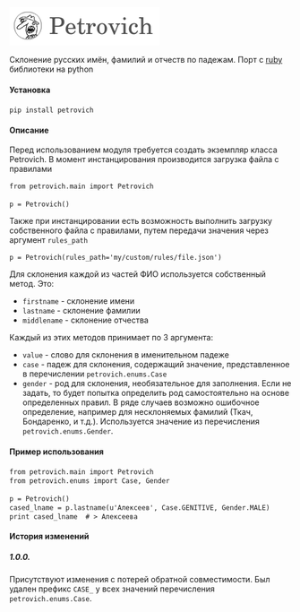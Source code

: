 ![Petrovich](petrovich.png)

Склонение русских имён, фамилий и отчеств по падежам.
Порт с [ruby](https://github.com/petrovich/petrovich-ruby) библиотеки на python


#### Установка
`pip install petrovich`


#### Описание

Перед использованием модуля требуется создать экземпляр класса Petrovich.
В момент инстанцирования производится загрузка файла с правилами

    from petrovich.main import Petrovich
    
    p = Petrovich()
    
Также при инстанцировании есть возможность выполнить загрузку собственного файла с правилами, путем передачи значения через аргумент `rules_path`

    p = Petrovich(rules_path='my/custom/rules/file.json')

Для склонения каждой из частей ФИО используется собственный метод. Это:

- `firstname`   - склонение имени
- `lastname`    - склонение фамилии
- `middlename`  - склонение отчества

Каждый из этих методов принимает по 3 аргумента:

- `value` - слово для склонения в именительном падеже
- `case` - падеж для склонения, содержащий значение, представленное в перечислении `petrovich.enums.Case`
- `gender` - род для склонения, необязательное для заполнения. Если не задать, то будет попытка определить род самостоятельно на основе определенных правил. В ряде случаев возможно ошибочное определение, например для несклоняемых фамилий (Ткач, Бондаренко, и т.д.). Используется значение из перечисления `petrovich.enums.Gender`.


#### Пример использования

    from petrovich.main import Petrovich
    from petrovich.enums import Case, Gender
    
    p = Petrovich()
    cased_lname = p.lastname(u'Алексеев', Case.GENITIVE, Gender.MALE)
    print cased_lname  # > Алексеева
    
    
#### История изменений
##### 1.0.0. 
Присутствуют изменения с потерей обратной совместимости. 
Был удален префикс `CASE_` у всех значений перечисления `petrovich.enums.Case`.
